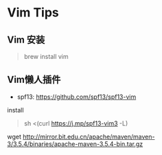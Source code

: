 # Vim Tips

## Vim 安装

> brew install vim

## Vim懒人插件

* spf13: https://github.com/spf13/spf13-vim

install 

> sh <(curl https://j.mp/spf13-vim3 -L)


wget http://mirror.bit.edu.cn/apache/maven/maven-3/3.5.4/binaries/apache-maven-3.5.4-bin.tar.gz